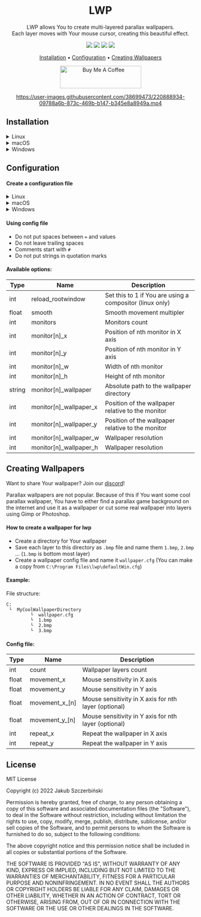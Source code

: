 <div align="center">

# LWP

LWP allows You to create multi-layered parallax wallpapers.<br />
Each layer moves with Your mouse cursor, creating this beautiful effect.

[![](https://img.shields.io/github/v/release/jszczerbinsky/lwp?style=for-the-badge)](https://github.com/jszczerbinsky/lwp/releases/latest)
[![](https://img.shields.io/github/downloads/jszczerbinsky/lwp/total?style=for-the-badge)](https://github.com/jszczerbinsky/lwp/releases/latest)
[![](https://img.shields.io/github/actions/workflow/status/jszczerbinsky/lwp/build.yml?style=for-the-badge)](https://github.com/jszczerbinsky/lwp)
[![](https://img.shields.io/discord/1077955077974794322?label=DISCORD&style=for-the-badge)](https://discord.gg/gHpbkXJD)

[Installation](#installation) •
[Configuration](#configuration) •
[Creating Wallpapers](#creating-wallpapers)

<a href="https://www.buymeacoffee.com/jszczerbinsky" target="_blank"><img src="https://cdn.buymeacoffee.com/buttons/v2/default-yellow.png" alt="Buy Me A Coffee" style="height: 60px !important;width: 217px !important;" ></a>

https://user-images.githubusercontent.com/38699473/220888934-09788a6b-873c-469b-b147-b345e8a8949a.mp4

</div>

## Installation

<details>
  <summary>Linux</summary>
  
  #### Installation steps
  - Download `.zip` package from [releases](https://github.com/jszczerbinsky/lwp/releases/latest)
  - Unzip the content to `/`:
  ```shell
  sudo unzip -d / [archive name].zip
  ```
  - Test lwp by running `lwp`
  - To make lwp run on startup, add `lwp &` command to Your desktop enviroment `.rc` file
  
  #### Build from source instead
  - Install `SDL2` using Your package manager
  - Clone the repository and install `lwp`:

  ```shell
  git clone https://github.com/jszczerbinsky/lwp
  cd lwp
  make
  sudo make install
  ```
  - Test lwp by running `lwp`
  - To make lwp run on startup, add `lwp &` command to Your desktop enviroment `.rc` file
  
</details>

<details>
  <summary>macOS</summary>

  #### Build from source
  - Install `SDL2` (homebrew: `brew install sdl2`)
  - Clone the repository and install `lwp`:
    ```zsh
    git clone https://github.com/jszczerbinsky/lwp
    cd lwp
    make
    sudo make install
    ```
  - Test lwp by running `/opt/lwp/bin/lwp`
  - To make lwp run on startup, run `make install-launchd`
    - To stop running lwp on startup, run `make uninstall-launchd`
</details>

<details>
  <summary>Windows</summary>
  
  #### Installation steps
  - Download `.zip` package from [releases](https://github.com/jszczerbinsky/lwp/releases/latest)
  - Extract the package
  - Run `install.bat` as Administrator
  - Lwp should run immediately after the installation
  
  #### Build from source instead
  - You need `MinGW` with [SDL2](https://github.com/libsdl-org/SDL/releases/latest)-devel

  ```shell
  git clone https://github.com/jszczerbinsky/lwp
  cd lwp
  build.bat
  ```
  - Download [SDL2](https://github.com/libsdl-org/SDL/releases/latest) and put `SDL2.dll` in `data` directory
  - Run `install.bat` as Administrator
  - Lwp should run immediately after the installation
  
</details>

## Configuration

#### Create a configuration file
<details>
  <summary>Linux</summary>
  
  - Copy default config file to `.config/lwp/lwp.cfg`:
  ```shell
  mkdir ~/.config/lwp
  cp /etc/lwp.cfg ~/.config/lwp/lwp.cfg
  ```
  
</details>
<details>
  <summary>macOS</summary>

  - Copy default config file to `~/.config/lwp/lwp.cfg`:
    ```zsh
    mkdir -p ~/.config/lwp
    cp /opt/lwp/lwp.cfg ~/.config/lwp/
    ```
</details>
<details>
  <summary>Windows</summary>
  
  - Press <kbd>⊞ Win</kbd> + <kbd>R</kbd>
  - Type `%appdata%` and press `Ok`
  - Create new directory and name it `lwp`
  - Copy file `C:\Program Files\lwp\defaultWin.cfg` to directory created in the previous step and rename it to `lwp.cfg`
  - Open `lwp.cfg` in notepad
  
</details>

#### Using config file

- Do not put spaces between `=` and values
- Do not leave trailing spaces
- Comments start with `#`
- Do not put strings in quotation marks

#### Available options:

|  Type  |      Name    | Description |
| ------ | ------------ | ----------- |
| int    | reload_rootwindow | Set this to 1 if You are using a compositor (linux only) |
| float  | smooth       | Smooth movement multipler |
| int    | monitors     | Monitors count |
| int    | monitor[n]_x | Position of nth monitor in X axis |
| int    | monitor[n]_y | Position of nth monitor in Y axis |
| int    | monitor[n]_w | Width of nth monitor |
| int    | monitor[n]_h | Height of nth monitor |
| string | monitor[n]_wallpaper   | Absolute path to the wallpaper directory |
| int    | monitor[n]_wallpaper_x | Position of the wallpaper relative to the monitor |
| int    | monitor[n]_wallpaper_y | Position of the wallpaper relative to the monitor |
| int    | monitor[n]_wallpaper_w | Wallpaper resolution |
| int    | monitor[n]_wallpaper_h | Wallpaper resolution |

## Creating Wallpapers

Want to share Your wallpaper? Join our [discord](https://discord.gg/gHpbkXJD)!

Parallax wallpapers are not popular. Because of this if You want some cool parallax wallpaper, You have to either find a parallax game background on the internet and use it as a wallpaper or cut some real wallpaper into layers using Gimp or Photoshop.

#### How to create a wallpaper for lwp
- Create a directory for Your wallpaper
- Save each layer to this directory as `.bmp` file and name them `1.bmp`, `2.bmp` ... (`1.bmp` is bottom most layer)
- Create a wallpaper config file and name it `wallpaper.cfg` (You can make a copy from `C:\Program Files\lwp\defaultWin.cfg`)

#### Example:

File structure:
```
C:
 └  MyCoolWallpaperDirectory
         └  wallpaper.cfg
         └  1.bmp
         └  2.bmp
         └  3.bmp
```

#### Config file:

|  Type  |      Name    | Description |
| ------ | ------------ | ----------- |
| int    | count        | Wallpaper layers count |
| float  | movement_x    | Mouse sensitivity in X axis |
| float  | movement_y    | Mouse sensitivity in Y axis |
| float  | movement_x_[n]| Mouse sensitivity in X axis for nth layer (optional)|
| float  | movement_y_[n]| Mouse sensitivity in Y axis for nth layer (optional)|
| int    | repeat_x     | Repeat the wallpaper in X axis |
| int    | repeat_y     | Repeat the wallpaper in Y axis |

## License

MIT License

Copyright (c) 2022 Jakub Szczerbiński

Permission is hereby granted, free of charge, to any person obtaining a copy
of this software and associated documentation files (the "Software"), to deal
in the Software without restriction, including without limitation the rights
to use, copy, modify, merge, publish, distribute, sublicense, and/or sell
copies of the Software, and to permit persons to whom the Software is
furnished to do so, subject to the following conditions:

The above copyright notice and this permission notice shall be included in all
copies or substantial portions of the Software.

THE SOFTWARE IS PROVIDED "AS IS", WITHOUT WARRANTY OF ANY KIND, EXPRESS OR
IMPLIED, INCLUDING BUT NOT LIMITED TO THE WARRANTIES OF MERCHANTABILITY,
FITNESS FOR A PARTICULAR PURPOSE AND NONINFRINGEMENT. IN NO EVENT SHALL THE
AUTHORS OR COPYRIGHT HOLDERS BE LIABLE FOR ANY CLAIM, DAMAGES OR OTHER
LIABILITY, WHETHER IN AN ACTION OF CONTRACT, TORT OR OTHERWISE, ARISING FROM,
OUT OF OR IN CONNECTION WITH THE SOFTWARE OR THE USE OR OTHER DEALINGS IN THE
SOFTWARE.
